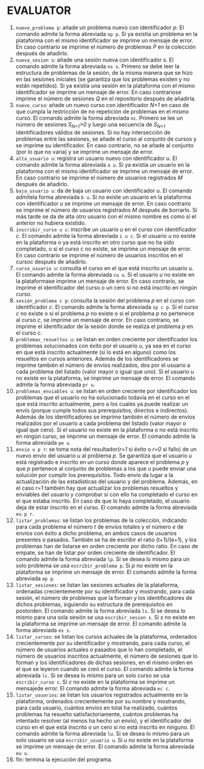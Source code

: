 # EVALUATOR

1. `nuevo_problema p`: añade un problema nuevo con identificador *p*. El comando admite la forma abreviada `np p`. Si ya existía un problema en la plataforma con el mismo identificador se imprime un mensaje de error. En caso contrario se imprime el número de problemas <i>P</i> en la colección después de añadirlo.
2. `nueva_sesion s`: añade una sesión nueva con identificador *s*. El comando admite la forma abreviada `ns s`. Primero se debe leer la estructura de problemas de la sesión, de la misma manera que se hizo en las sesiones iniciales (se garantiza que los problemas existen y no están repetidos). Si ya existía una sesión en la plataforma con el mismo identificador se imprime un mensaje de error. En caso contrariose imprime el número de sesiones <i>Q</i> en el repositorio después de añadirla.
3. `nuevo_curso`: añade un nuevo curso con identificador <i>N+1</i> en caso de que cumpla la restricción de no repetición de problemas en el mismo curso. El comando admite la forma abreviada `nc`. Primero se lee un número de sesiones <i>S<sub>N+1</sub>>0</i> y luego una secuencia de <i>S<sub>N+1</sub></i> identificadores válidos de sesiones. Si no hay intersección de problemas entre las sesiones, se añade el curso al conjunto de cursos y se imprime su identificador. En caso contrario, no se añade al conjunto (por lo que no varía) y se imprime un mensaje de error.
4. `alta_usuario u`: registra un usuario nuevo con identificador *u*. El comando admite la forma abreviada `a u`. Si ya existía un usuario en la plataforma con el mismo identificador se imprime un mensaje de error. En caso contrario se imprime el número de usuarios registrados <i>M</i> después de añadirlo.
5. `baja_usuario u`: da de baja un usuario con identificador *u*. El comando admitela forma abreviada `b u`. Si no existe un usuario en la plataforma con identificador *u* se  imprime  un  mensaje  de  error.  En  caso  contrario  se  imprime  el  número  de usuarios registrados *M* después de borrarlo. Si más tarde se da de alta otro usuario con el mismo nombre es como si el anterior no hubiera existido.
6. `inscribir_curso u c`: inscribe un usuario *u* en el curso con identificador *c*. El comando admite la forma abreviada `i u c`. Si el usuario *u* no existe en la plataforma o ya está inscrito en otro curso que no ha sido completado, o si el curso c no existe, se imprime un mensaje de error. En caso contrario se imprime el número de usuarios inscritos en el cursoc después de añadirlo.
7. `curso_usuario u`: consulta el curso en el que está inscrito un usuario *u*. El comando admite la forma abreviada `cu u`. Si el usuario *u* no existe en la plataformase imprime un mensaje de error. En caso contrario, se imprime el identificador del curso o un cero si no está inscrito en ningún curso.
8. `sesion_problema c p`: consulta la sesión del problema *p* en el curso con identificador *c*. El comando admite la forma abreviada `sp c p`. Si el curso *c* no existe o si el problema *p* no existe o si el problema *p* no pertenece al curso *c*, se imprime un mensaje de error. En caso contrario, se imprime el identificador de la sesión donde se realiza el problema *p* en el curso *c*.
9. `problemas_resueltos u`: se listan en orden creciente por identificador los problemas solucionados  con  éxito  por  el  usuario *u*,  ya  sea  en  el  curso  en  que  está inscrito actualmente (si lo está en alguno) como los resueltos en cursos anteriores. Además de los identificadores se imprime también el número de envíos realizados, dos por el usuario a cada problema del listado (valor mayor o igual que uno). Si el usuario *u* no existe en la plataforma, se imprime un mensaje de error. El comando admite la forma abreviada `pr u`.
10. `problemas_enviables u`: se listan en orden creciente por identificador los problemas que el usuario no ha solucionado todavía en el curso en el que está inscrito actualmente, pero a los cuales ya puede realizar un envío (porque cumple todos sus prerequisitos, directos e indirectos). Además de los identificadores se imprime también el número de envíos realizados por el usuario a cada problema del listado (valor mayor o igual que cero). Si el usuario no existe en la plataforma o no está inscrito en ningún curso, se imprime un mensaje de error. El comando admite la forma abreviada `pe u`.
11. `envio u p r`: se toma nota del resultador(*r=1* si éxito o *r=0* si fallo) de un nuevo envío del usuario *u* al problema *p*. Se garantiza que el usuario *u* está registrado e inscrito en un curso donde aparece el problema *p* y que *p* pertenece al conjunto de problemas a los que *u* puede enviar una solución por cumplir los prerequisitos. Todo envío da lugar a la actualización de las estadísticas del usuario y del problema. Además, en el caso *r=1* también hay que actualizar los problemas resueltos y enviables del usuario y comprobar si con ello ha completado el curso en el que estaba inscrito. En caso de que lo haya completado, el usuario deja de estar inscrito en el curso. El comando admite la forma abreviada `eu p r`.
12. `listar_problemas`: se listan los problemas de la colección, indicando para cada problema el número *t* de envíos totales y el número *e* de envíos con éxito a dicho problema, en ambos casos de usuarios presentes o pasados. También se ha de escribir el ratio (t+1)/(e+1), y los problemas han de listarse en orden creciente por dicho ratio. En caso de empate, se han de listar por orden creciente de identificador. El comando admite la forma abreviada `lp`. Si se desea lo mismo para un solo problema se usa `escribir_problema p`. Si *p* no existe en la plataforma se imprime un mensaje de error. El comando admite la forma abreviada `ep p`.
13. `listar_sesiones`:  se  listan  las  sesiones  actuales de la  plataforma,  ordenadas crecientemente por su identificador y mostrando, para cada sesión, el número de problemas que la forman y los identificadores de dichos problemas, siguiendo su estructura de prerequisitos en postorden. El comando admite la forma abreviada `ls`. Si se desea lo mismo para una sola sesión se usa `escribir_sesion s`. Si *s* no existe en la plataforma se imprime un mensaje de error. El comando admite la forma abreviada `es s`.
14. `listar_cursos`: se listan los cursos actuales de la plataforma, ordenados crecientemente por su identificador y mostrando, para cada curso, el número de usuarios actuales  o  pasados  que  lo  han  completado,  el  número  de  usuarios  inscritos  actualmente, el número de sesiones que lo forman y los identificadores de dichas sesiones, en el mismo orden en el que se leyeron cuando se creó el curso. El comando admite la forma abreviada `lc`. Si se desea lo mismo para un solo curso se usa `escribir_curso c`. Si *c* no existe en la plataforma se imprime un mensajede error. El comando admite la forma abreviada `ec c`.
15. `listar_usuarios`: se listan los usuarios registrados actualmente en la plataforma,  ordenados  crecientemente  por  su  nombre  y  mostrando,  para  cada  usuario, cuántos envíos en total ha realizado, cuántos problemas ha resuelto satisfactoriamente, cuántos problemas ha intentado resolver (al menos ha hecho un envío), y el identificador del curso en el que está inscrito o un cero si no está inscrito en ninguno. El comando admite la forma abreviada `lu`. Si se desea lo mismo para un solo usuario se usa `escribir_usuario u`. Si *u* no existe en la plataforma se imprime un mensaje de error. El comando admite la forma abreviada `eu u`.
16. fin: termina la ejecución del programa.